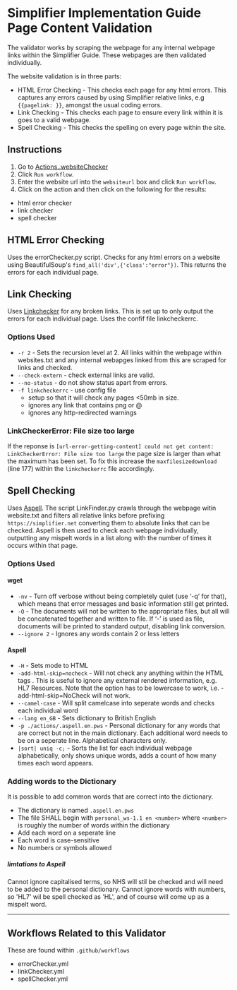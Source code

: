 # Simplifier Implementation Guide Page Content Validation

The validator works by scraping the webpage for any internal webpage links within the Simplifier Guide. These webpages are then validated individually. 

The website validation is in three parts:
- HTML Error Checking - This checks each page for any html errors. This captures any errors caused by using Simplifier relative links, e.g `{{pagelink: }}`, amongst the usual coding errors.
- Link Checking - This checks each page to ensure every link within it is goes to a valid webpage.
- Spell Checking - This checks the spelling on every page within the site.

## Instructions

1. Go to [Actions..websiteChecker](https://github.com/NHSDigital/IOPS-FHIR-Test-Scripts/actions/workflows/websiteChecker.yml)  
2. Click `Run workflow`. 
3. Enter the website url into the `websiteurl` box and click `Run workflow`.
4. Click on the action and then click on the following for the results:
- html error checker
- link checker
- spell checker

## HTML Error Checking
Uses the errorChecker.py script. Checks for any html errors on a website using BeautifulSoup's `find_all('div',{'class':"error"})`. This returns the errors for each individual page.

## Link Checking
Uses [Linkchecker](https://linkchecker.github.io/linkchecker/index.html) for any broken links.
This is set up to only output the errors for each individual page. Uses the confif file linkcheckerrc.

### Options Used
- `-r 2` - Sets the recursion level at 2. All links within the webpage within websites.txt and any internal webapges linked from this are scraped for links and checked. 
- `--check-extern` - check external links are valid.
- `--no-status` - do not show status apart from errors.
- `-f linkcheckerrc` - use config file 
  - setup so that it will check any pages <50mb in size. 
  - ignores any link that contains png or @
  - ignores any http-redirected warnings

### LinkCheckerError: File size too large
If the reponse is `[url-error-getting-content] could not get content:` `LinkCheckerError: File size too large` the page size is larger than what the maximum has been set. To fix this increase the `maxfilesizedownload` (line 177) within the `linkcheckerrc` file accordingly.

## Spell Checking
Uses [Aspell](https://www.gnu.org/software/wget/manual/wget.html#Option-Syntax). The script LinkFinder.py crawls through the webpage witin website.txt and filters all relative links before prefixing `https://simplifier.net` converting them to absolute links that can be checked. Aspell is then used to check each webpage individually, outputting any mispelt words in a list along with the number of times it occurs within that page.

### Options Used
#### wget
- `-nv` - Turn off verbose without being completely quiet (use ‘-q’ for that), which means that error messages and basic information still get printed. 
- `-O` - The documents will not be written to the appropriate files, but all will be concatenated together and written to file. If ‘-’ is used as file, documents will be printed to standard output, disabling link conversion.
- `--ignore 2` - Ignores any words contain 2 or less letters

#### Aspell
- `-H` - Sets mode to HTML
- `-add-html-skip=nocheck` - Will not check any anything within the HTML tags <nocheck> </nocheck>. This is useful to ignore any external rendered information, e.g. HL7 Resources. Note that the option has to be lowercase to work, i.e. -add-html-skip=NoCheck will not work. 
- `--camel-case` - Will split camelcase into seperate words and checks each individual word
- `--lang en_GB`  - Sets dictionary to British English
- `-p ./actions/.aspell.en.pws` - Personal dictionary for any words that are correct but not in the main dictionary. Each additional word needs to be on a seperate line. Alphabetical characters only.
-  `|sort| uniq -c;` - Sorts the list for each individual webpage alphabetically, only shows unique words, adds a count of how many times each word appears.

### Adding words to the Dictionary
It is possible to add common words that are correct into the dictionary. 
- The dictionary is named `.aspell.en.pws`
- The file SHALL begin with `personal_ws-1.1 en <number>` where `<number>` is roughly the number of words within the dictionary 
- Add each word on a seperate line
- Each word is case-sensitive
- No numbers or symbols allowed

##### limtations to Aspell
Cannot ignore capitalised terms, so NHS will stil be checked and will need to be added to the personal dictionary.
Cannot ignore words with numbers, so 'HL7' wil be spell checked as 'HL', and of course will come up as a mispelt word.

---

## Workflows Related to this Validator
These are found within `.github/workflows`
- errorChecker.yml
- linkChecker.yml
- spellChecker.yml
